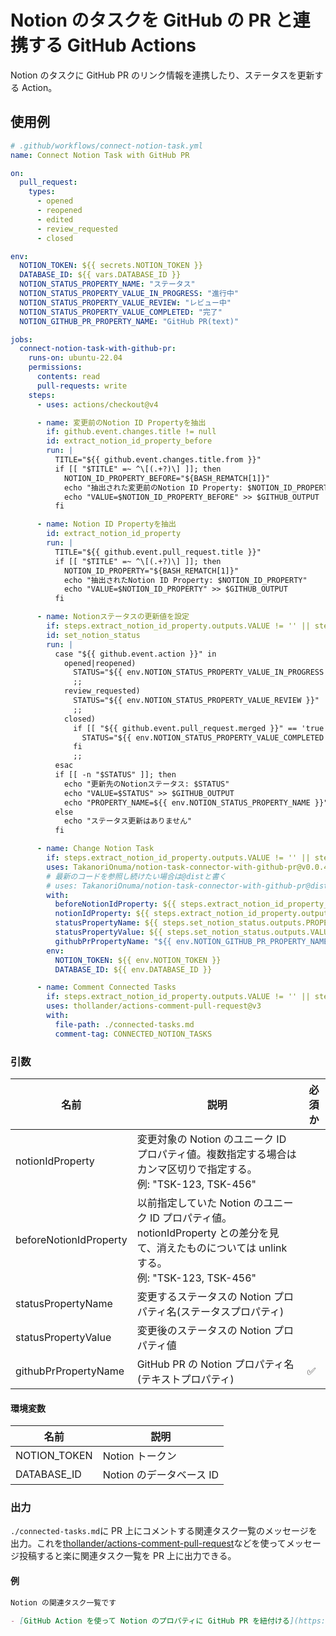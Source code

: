 # Notion のタスクを GitHub の PR と連携する GitHub Actions

Notion のタスクに GitHub PR のリンク情報を連携したり、ステータスを更新する Action。

## 使用例

```yml
# .github/workflows/connect-notion-task.yml
name: Connect Notion Task with GitHub PR

on:
  pull_request:
    types:
      - opened
      - reopened
      - edited
      - review_requested
      - closed

env:
  NOTION_TOKEN: ${{ secrets.NOTION_TOKEN }}
  DATABASE_ID: ${{ vars.DATABASE_ID }}
  NOTION_STATUS_PROPERTY_NAME: "ステータス"
  NOTION_STATUS_PROPERTY_VALUE_IN_PROGRESS: "進行中"
  NOTION_STATUS_PROPERTY_VALUE_REVIEW: "レビュー中"
  NOTION_STATUS_PROPERTY_VALUE_COMPLETED: "完了"
  NOTION_GITHUB_PR_PROPERTY_NAME: "GitHub PR(text)"

jobs:
  connect-notion-task-with-github-pr:
    runs-on: ubuntu-22.04
    permissions:
      contents: read
      pull-requests: write
    steps:
      - uses: actions/checkout@v4

      - name: 変更前のNotion ID Propertyを抽出
        if: github.event.changes.title != null
        id: extract_notion_id_property_before
        run: |
          TITLE="${{ github.event.changes.title.from }}"
          if [[ "$TITLE" =~ ^\[(.+?)\] ]]; then
            NOTION_ID_PROPERTY_BEFORE="${BASH_REMATCH[1]}"
            echo "抽出された変更前のNotion ID Property: $NOTION_ID_PROPERTY_BEFORE"
            echo "VALUE=$NOTION_ID_PROPERTY_BEFORE" >> $GITHUB_OUTPUT
          fi

      - name: Notion ID Propertyを抽出
        id: extract_notion_id_property
        run: |
          TITLE="${{ github.event.pull_request.title }}"
          if [[ "$TITLE" =~ ^\[(.+?)\] ]]; then
            NOTION_ID_PROPERTY="${BASH_REMATCH[1]}"
            echo "抽出されたNotion ID Property: $NOTION_ID_PROPERTY"
            echo "VALUE=$NOTION_ID_PROPERTY" >> $GITHUB_OUTPUT
          fi

      - name: Notionステータスの更新値を設定
        if: steps.extract_notion_id_property.outputs.VALUE != '' || steps.extract_notion_id_property_before.outputs.VALUE != ''
        id: set_notion_status
        run: |
          case "${{ github.event.action }}" in
            opened|reopened)
              STATUS="${{ env.NOTION_STATUS_PROPERTY_VALUE_IN_PROGRESS }}"
              ;;
            review_requested)
              STATUS="${{ env.NOTION_STATUS_PROPERTY_VALUE_REVIEW }}"
              ;;
            closed)
              if [[ "${{ github.event.pull_request.merged }}" == 'true' ]]; then
                STATUS="${{ env.NOTION_STATUS_PROPERTY_VALUE_COMPLETED }}"
              fi
              ;;
          esac
          if [[ -n "$STATUS" ]]; then
            echo "更新先のNotionステータス: $STATUS"
            echo "VALUE=$STATUS" >> $GITHUB_OUTPUT
            echo "PROPERTY_NAME=${{ env.NOTION_STATUS_PROPERTY_NAME }}" >> $GITHUB_OUTPUT
          else
            echo "ステータス更新はありません"
          fi

      - name: Change Notion Task
        if: steps.extract_notion_id_property.outputs.VALUE != '' || steps.extract_notion_id_property_before.outputs.VALUE != ''
        uses: TakanoriOnuma/notion-task-connector-with-github-pr@v0.0.4
        # 最新のコードを参照し続けたい場合は@distと書く
        # uses: TakanoriOnuma/notion-task-connector-with-github-pr@dist
        with:
          beforeNotionIdProperty: ${{ steps.extract_notion_id_property_before.outputs.VALUE }}
          notionIdProperty: ${{ steps.extract_notion_id_property.outputs.VALUE }}
          statusPropertyName: ${{ steps.set_notion_status.outputs.PROPERTY_NAME }}
          statusPropertyValue: ${{ steps.set_notion_status.outputs.VALUE }}
          githubPrPropertyName: "${{ env.NOTION_GITHUB_PR_PROPERTY_NAME }}"
        env:
          NOTION_TOKEN: ${{ env.NOTION_TOKEN }}
          DATABASE_ID: ${{ env.DATABASE_ID }}

      - name: Comment Connected Tasks
        if: steps.extract_notion_id_property.outputs.VALUE != '' || steps.extract_notion_id_property_before.outputs.VALUE != ''
        uses: thollander/actions-comment-pull-request@v3
        with:
          file-path: ./connected-tasks.md
          comment-tag: CONNECTED_NOTION_TASKS
```

### 引数

| 名前                   | 説明                                                                                                                                                | 必須か |
| ---------------------- | --------------------------------------------------------------------------------------------------------------------------------------------------- | ------ |
| notionIdProperty       | 変更対象の Notion のユニーク ID プロパティ値。複数指定する場合はカンマ区切りで指定する。<br />例: "TSK-123, TSK-456"                                |        |
| beforeNotionIdProperty | 以前指定していた Notion のユニーク ID プロパティ値。notionIdProperty との差分を見て、消えたものについては unlink する。<br />例: "TSK-123, TSK-456" |        |
| statusPropertyName     | 変更するステータスの Notion プロパティ名(ステータスプロパティ)                                                                                      |        |
| statusPropertyValue    | 変更後のステータスの Notion プロパティ値                                                                                                            |        |
| githubPrPropertyName   | GitHub PR の Notion プロパティ名(テキストプロパティ)                                                                                                | ✅     |

#### 環境変数

| 名前         | 説明                     |
| ------------ | ------------------------ |
| NOTION_TOKEN | Notion トークン          |
| DATABASE_ID  | Notion のデータベース ID |

### 出力

`./connected-tasks.md`に PR 上にコメントする関連タスク一覧のメッセージを出力。これを[thollander/actions-comment-pull-request](https://github.com/thollander/actions-comment-pull-request/)などを使ってメッセージ投稿すると楽に関連タスク一覧を PR 上に出力できる。

#### 例

```md
Notion の関連タスク一覧です

- [GitHub Action を使って Notion のプロパティに GitHub PR を紐付ける](https://www.notion.so/GitHub-Action-Notion-GitHub-PR-22907fd5a041803eb572d7a24eff538d)
```
